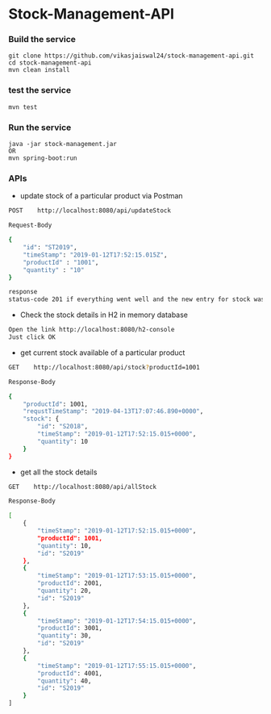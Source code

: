 # Stock-Management-API



### Build the service

```
git clone https://github.com/vikasjaiswal24/stock-management-api.git
cd stock-management-api
mvn clean install
```

### test the service
```
mvn test
```

### Run the service
```
java -jar stock-management.jar
OR
mvn spring-boot:run
```


### APIs
- update stock of a particular product via Postman

```bash
POST    http://localhost:8080/api/updateStock

Request-Body

{
	"id": "ST2019",
	"timeStamp": "2019-01-12T17:52:15.015Z",
	"productId" : "1001",
	"quantity" : "10"
}

response
status-code 201 if everything went well and the new entry for stock was added/updated
```

- Check the stock details in H2 in memory database

```bash
Open the link http://localhost:8080/h2-console
Just click OK
```

+ get current stock available of a particular product

```bash
GET    http://localhost:8080/api/stock?productId=1001

Response-Body

{
    "productId": 1001,
    "requstTimeStamp": "2019-04-13T17:07:46.890+0000",
    "stock": {
        "id": "S2018",
        "timeStamp": "2019-01-12T17:52:15.015+0000",
        "quantity": 10
    }
}
```

- get all the stock details

```bash
GET    http://localhost:8080/api/allStock

Response-Body

[
    {
        "timeStamp": "2019-01-12T17:52:15.015+0000",
        "productId": 1001,
        "quantity": 10,
        "id": "S2019"
    },
    {
        "timeStamp": "2019-01-12T17:53:15.015+0000",
        "productId": 2001,
        "quantity": 20,
        "id": "S2019"
    },
    {
        "timeStamp": "2019-01-12T17:54:15.015+0000",
        "productId": 3001,
        "quantity": 30,
        "id": "S2019"
    },
    {
        "timeStamp": "2019-01-12T17:55:15.015+0000",
        "productId": 4001,
        "quantity": 40,
        "id": "S2019"
    }
]
```



